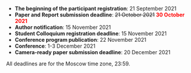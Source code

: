 
- **The beginning of the participant registration**: 21 September 2021
- **Paper and Report submission deadline**: <s>21 October 2021</s> <b style="color: red;">30 October 2021</b> <!--- <s>1 October 2021</s> <b style="color: red;">21 October 2021</b>-->
- **Author notification**: 15 November 2021
- **Student Colloquium registration deadline**: 15 November 2021
- **Conference program publication**: 22 November 2021
- **Conference**: 1-3 December 2021
- **Camera-ready paper submission deadline**: 20 December 2021

All deadlines are for the Moscow time zone, 23:59.
